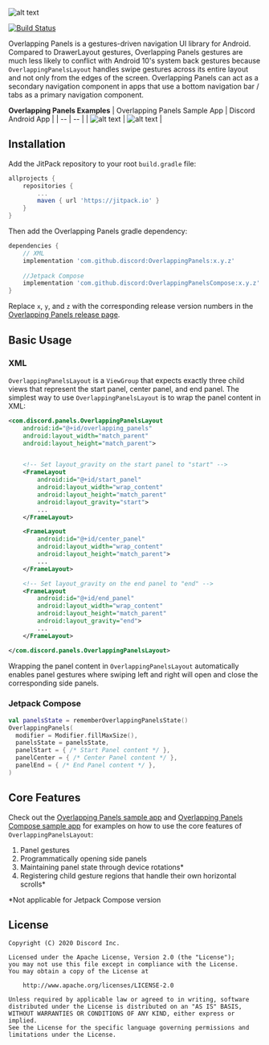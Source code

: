 ![alt text](readme_assets/overlapping_panels_title_with_icon.png "Overlapping Panels")

[![Build Status](https://travis-ci.com/discord/OverlappingPanels.svg?branch=master)](https://travis-ci.com/discord/OverlappingPanels)

Overlapping Panels is a gestures-driven navigation UI library for Android. Compared to DrawerLayout
gestures, Overlapping Panels gestures are much less likely to conflict with Android 10's system back
gestures because `OverlappingPanelsLayout` handles swipe gestures across its entire layout and not
only from the edges of the screen. Overlapping Panels can act as a secondary navigation component in
apps that use a bottom navigation bar / tabs as a primary navigation component.

**Overlapping Panels Examples**
| Overlapping Panels Sample App | Discord Android App |
| -- | -- |
| ![alt text](readme_assets/sample_app_panels.gif) | ![alt text](readme_assets/discord_panels.gif) |

Installation
-------
Add the JitPack repository to your root `build.gradle` file:
```gradle
allprojects {
    repositories {
        ...
        maven { url 'https://jitpack.io' }
    }
}
```

Then add the Overlapping Panels gradle dependency:
```gradle
dependencies {
    // XML
    implementation 'com.github.discord:OverlappingPanels:x.y.z'
    
    //Jetpack Compose
    implementation 'com.github.discord:OverlappingPanelsCompose:x.y.z'
}
```

Replace `x`, `y`, and `z` with the corresponding release version numbers in the
[Overlapping Panels release page](https://github.com/discord/OverlappingPanels/releases).


Basic Usage
-------

### XML
`OverlappingPanelsLayout` is a `ViewGroup` that expects exactly three child views that represent
the start panel, center panel, and end panel. The simplest way to use `OverlappingPanelsLayout`
is to wrap the panel content in XML:

```xml
<com.discord.panels.OverlappingPanelsLayout
    android:id="@+id/overlapping_panels"
    android:layout_width="match_parent"
    android:layout_height="match_parent">


    <!-- Set layout_gravity on the start panel to "start" -->
    <FrameLayout
        android:id="@+id/start_panel"
        android:layout_width="wrap_content"
        android:layout_height="match_parent"
        android:layout_gravity="start">
        ...
    </FrameLayout>

    <FrameLayout
        android:id="@+id/center_panel"
        android:layout_width="wrap_content"
        android:layout_height="match_parent">
        ...
    </FrameLayout>

    <!-- Set layout_gravity on the end panel to "end" -->
    <FrameLayout
        android:id="@+id/end_panel"
        android:layout_width="wrap_content"
        android:layout_height="match_parent"
        android:layout_gravity="end">
        ...
    </FrameLayout>

</com.discord.panels.OverlappingPanelsLayout>
```

Wrapping the panel content in `OverlappingPanelsLayout` automatically enables panel gestures where
swiping left and right will open and close the corresponding side panels.

### Jetpack Compose

```kt
val panelsState = rememberOverlappingPanelsState()
OverlappingPanels(
  modifier = Modifier.fillMaxSize(),
  panelsState = panelsState,
  panelStart = { /* Start Panel content */ },
  panelCenter = { /* Center Panel content */ },
  panelEnd = { /* End Panel content */ },
)
```

Core Features
-------
Check out the [Overlapping Panels sample app](/sample_app) and [Overlapping Panels Compose sample app](/sample_app_compose)
for examples on how to use the core features of `OverlappingPanelsLayout`:

1. Panel gestures
2. Programmatically opening side panels
3. Maintaining panel state through device rotations*
4. Registering child gesture regions that handle their own horizontal scrolls*  
  
*Not applicable for Jetpack Compose version

License
-------
```
Copyright (C) 2020 Discord Inc.

Licensed under the Apache License, Version 2.0 (the "License");
you may not use this file except in compliance with the License.
You may obtain a copy of the License at

    http://www.apache.org/licenses/LICENSE-2.0

Unless required by applicable law or agreed to in writing, software
distributed under the License is distributed on an "AS IS" BASIS,
WITHOUT WARRANTIES OR CONDITIONS OF ANY KIND, either express or implied.
See the License for the specific language governing permissions and
limitations under the License.
```
